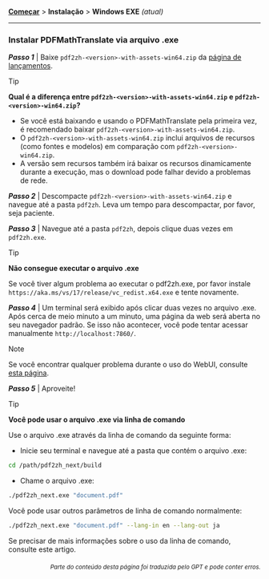 [**Começar**](./getting-started.md) > **Instalação** > **Windows EXE** _(atual)_

---

### Instalar PDFMathTranslate via arquivo .exe

***Passo 1*** | Baixe `pdf2zh-<version>-with-assets-win64.zip` da [página de lançamentos](https://github.com/PDFMathTranslate/PDFMathTranslate-next/releases).

> [!TIP]
> **Qual é a diferença entre `pdf2zh-<version>-with-assets-win64.zip` e `pdf2zh-<version>-win64.zip`?**
>
> - Se você está baixando e usando o PDFMathTranslate pela primeira vez, é recomendado baixar `pdf2zh-<version>-with-assets-win64.zip`.
> - O `pdf2zh-<version>-with-assets-win64.zip` inclui arquivos de recursos (como fontes e modelos) em comparação com `pdf2zh-<version>-win64.zip`.
> - A versão sem recursos também irá baixar os recursos dinamicamente durante a execução, mas o download pode falhar devido a problemas de rede.

***Passo 2*** | Descompacte `pdf2zh-<version>-with-assets-win64.zip` e navegue até a pasta `pdf2zh`. Leva um tempo para descompactar, por favor, seja paciente.

***Passo 3*** | Navegue até a pasta `pdf2zh`, depois clique duas vezes em `pdf2zh.exe`.

> [!TIP]
> **Não consegue executar o arquivo .exe**
>
> Se você tiver algum problema ao executar o pdf2zh.exe, por favor instale `https://aka.ms/vs/17/release/vc_redist.x64.exe` e tente novamente.

***Passo 4*** | Um terminal será exibido após clicar duas vezes no arquivo .exe. Após cerca de meio minuto a um minuto, uma página da web será aberta no seu navegador padrão. Se isso não acontecer, você pode tentar acessar manualmente `http://localhost:7860/`.

> [!NOTE]
>
> Se você encontrar qualquer problema durante o uso do WebUI, consulte [esta página](./USAGE_webui.md).

***Passo 5*** | Aproveite!

> [!TIP]
> **Você pode usar o arquivo .exe via linha de comando**
>
> Use o arquivo .exe através da linha de comando da seguinte forma:
>
> - Inicie seu terminal e navegue até a pasta que contém o arquivo .exe:
>
> ```bash
> cd /path/pdf2zh_next/build
> ```
>
> - Chame o arquivo .exe:
>
> ```bash
> ./pdf2zh_next.exe "document.pdf"
> ```
>
> Você pode usar outros parâmetros de linha de comando normalmente:
>
> ```bash
> ./pdf2zh_next.exe "document.pdf" --lang-in en --lang-out ja
> ```
>
> Se precisar de mais informações sobre o uso da linha de comando, consulte este artigo.

<div align="right"> 
<h6><small>Parte do conteúdo desta página foi traduzida pelo GPT e pode conter erros.</small></h6>